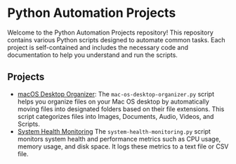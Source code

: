 # Python Automation Projects

Welcome to the Python Automation Projects repository! This repository contains various Python scripts designed to automate common tasks. Each project is self-contained and includes the necessary code and documentation to help you understand and run the scripts.

## Projects

- [macOS Desktop Organizer](./mac-os-desktop-organizer/): The `mac-os-desktop-organizer.py` script helps you organize files on your Mac OS desktop by automatically moving files into designated folders based on their file extensions. This script categorizes files into Images, Documents, Audio, Videos, and Scripts.
- [System Health Monitoring](./system-health-monitoring/)
The `system-health-monitoring.py` script monitors system health and performance metrics such as CPU usage, memory usage, and disk space. It logs these metrics to a text file or CSV file.
